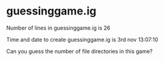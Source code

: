 # guessinggame.ig

Number of lines in guessinggame.ig is 26

Time and date to create guessinggame.ig is 3rd nov 13:07:10

Can you guess the number of file directories in this game?
